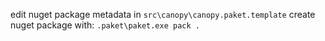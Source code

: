 edit nuget package metadata in `src\canopy\canopy.paket.template`
create nuget package with: `.paket\paket.exe pack .`